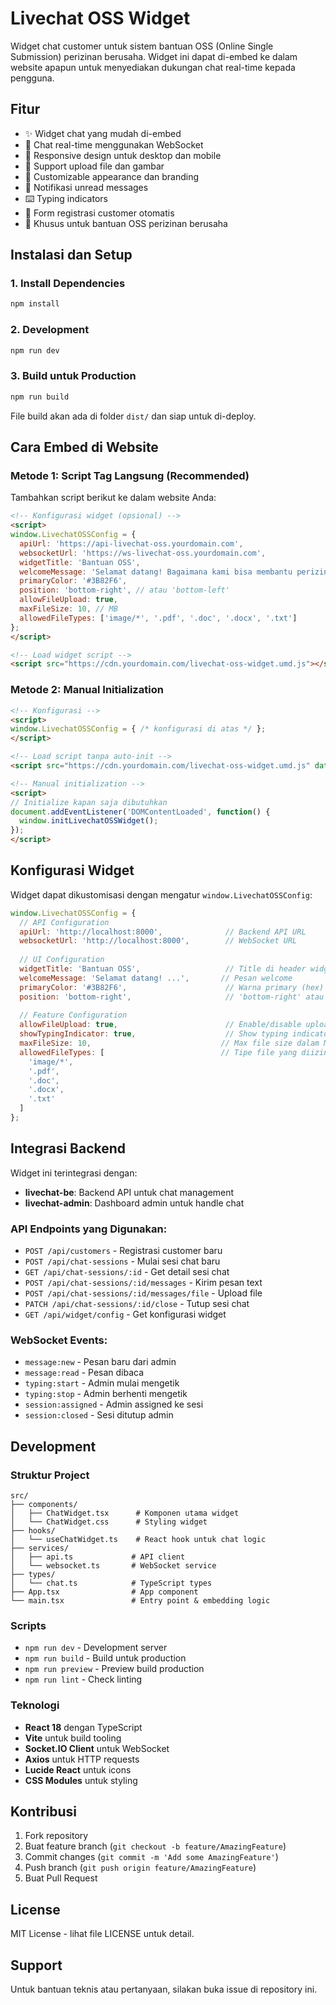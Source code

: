 # Livechat OSS Widget

Widget chat customer untuk sistem bantuan OSS (Online Single Submission) perizinan berusaha. Widget ini dapat di-embed ke dalam website apapun untuk menyediakan dukungan chat real-time kepada pengguna.

## Fitur

- ✨ Widget chat yang mudah di-embed
- 💬 Chat real-time menggunakan WebSocket
- 📱 Responsive design untuk desktop dan mobile
- 📎 Support upload file dan gambar
- 🎨 Customizable appearance dan branding
- 🔔 Notifikasi unread messages
- ⌨️ Typing indicators
- 📝 Form registrasi customer otomatis
- 🎯 Khusus untuk bantuan OSS perizinan berusaha

## Instalasi dan Setup

### 1. Install Dependencies

```bash
npm install
```

### 2. Development

```bash
npm run dev
```

### 3. Build untuk Production

```bash
npm run build
```

File build akan ada di folder `dist/` dan siap untuk di-deploy.

## Cara Embed di Website

### Metode 1: Script Tag Langsung (Recommended)

Tambahkan script berikut ke dalam website Anda:

```html
<!-- Konfigurasi widget (opsional) -->
<script>
window.LivechatOSSConfig = {
  apiUrl: 'https://api-livechat-oss.yourdomain.com',
  websocketUrl: 'https://ws-livechat-oss.yourdomain.com',
  widgetTitle: 'Bantuan OSS',
  welcomeMessage: 'Selamat datang! Bagaimana kami bisa membantu perizinan berusaha Anda?',
  primaryColor: '#3B82F6',
  position: 'bottom-right', // atau 'bottom-left'
  allowFileUpload: true,
  maxFileSize: 10, // MB
  allowedFileTypes: ['image/*', '.pdf', '.doc', '.docx', '.txt']
};
</script>

<!-- Load widget script -->
<script src="https://cdn.yourdomain.com/livechat-oss-widget.umd.js"></script>
```

### Metode 2: Manual Initialization

```html
<!-- Konfigurasi -->
<script>
window.LivechatOSSConfig = { /* konfigurasi di atas */ };
</script>

<!-- Load script tanpa auto-init -->
<script src="https://cdn.yourdomain.com/livechat-oss-widget.umd.js" data-manual-init="true"></script>

<!-- Manual initialization -->
<script>
// Initialize kapan saja dibutuhkan
document.addEventListener('DOMContentLoaded', function() {
  window.initLivechatOSSWidget();
});
</script>
```

## Konfigurasi Widget

Widget dapat dikustomisasi dengan mengatur `window.LivechatOSSConfig`:

```javascript
window.LivechatOSSConfig = {
  // API Configuration
  apiUrl: 'http://localhost:8000',              // Backend API URL
  websocketUrl: 'http://localhost:8000',        // WebSocket URL
  
  // UI Configuration  
  widgetTitle: 'Bantuan OSS',                   // Title di header widget
  welcomeMessage: 'Selamat datang! ...',       // Pesan welcome
  primaryColor: '#3B82F6',                      // Warna primary (hex)
  position: 'bottom-right',                     // 'bottom-right' atau 'bottom-left'
  
  // Feature Configuration
  allowFileUpload: true,                        // Enable/disable upload file
  showTypingIndicator: true,                    // Show typing indicator
  maxFileSize: 10,                             // Max file size dalam MB
  allowedFileTypes: [                          // Tipe file yang diizinkan
    'image/*', 
    '.pdf', 
    '.doc', 
    '.docx', 
    '.txt'
  ]
};
```

## Integrasi Backend

Widget ini terintegrasi dengan:

- **livechat-be**: Backend API untuk chat management
- **livechat-admin**: Dashboard admin untuk handle chat

### API Endpoints yang Digunakan:

- `POST /api/customers` - Registrasi customer baru
- `POST /api/chat-sessions` - Mulai sesi chat baru  
- `GET /api/chat-sessions/:id` - Get detail sesi chat
- `POST /api/chat-sessions/:id/messages` - Kirim pesan text
- `POST /api/chat-sessions/:id/messages/file` - Upload file
- `PATCH /api/chat-sessions/:id/close` - Tutup sesi chat
- `GET /api/widget/config` - Get konfigurasi widget

### WebSocket Events:

- `message:new` - Pesan baru dari admin
- `message:read` - Pesan dibaca  
- `typing:start` - Admin mulai mengetik
- `typing:stop` - Admin berhenti mengetik
- `session:assigned` - Admin assigned ke sesi
- `session:closed` - Sesi ditutup admin

## Development

### Struktur Project

```
src/
├── components/
│   ├── ChatWidget.tsx      # Komponen utama widget
│   └── ChatWidget.css      # Styling widget
├── hooks/
│   └── useChatWidget.ts    # React hook untuk chat logic
├── services/
│   ├── api.ts             # API client
│   └── websocket.ts       # WebSocket service
├── types/
│   └── chat.ts            # TypeScript types
├── App.tsx                # App component
└── main.tsx               # Entry point & embedding logic
```

### Scripts

- `npm run dev` - Development server
- `npm run build` - Build untuk production
- `npm run preview` - Preview build production
- `npm run lint` - Check linting

### Teknologi

- **React 18** dengan TypeScript
- **Vite** untuk build tooling
- **Socket.IO Client** untuk WebSocket
- **Axios** untuk HTTP requests
- **Lucide React** untuk icons
- **CSS Modules** untuk styling

## Kontribusi

1. Fork repository
2. Buat feature branch (`git checkout -b feature/AmazingFeature`)
3. Commit changes (`git commit -m 'Add some AmazingFeature'`)
4. Push branch (`git push origin feature/AmazingFeature`)
5. Buat Pull Request

## License

MIT License - lihat file LICENSE untuk detail.

## Support

Untuk bantuan teknis atau pertanyaan, silakan buka issue di repository ini.
